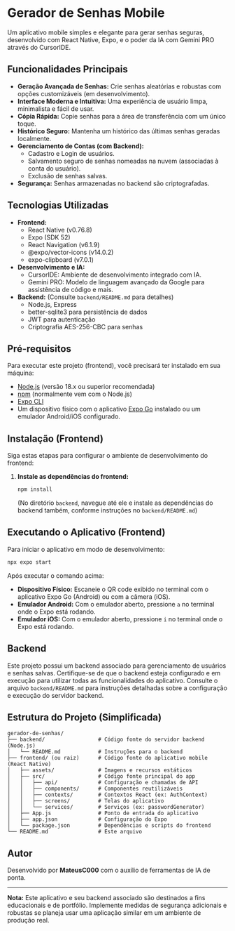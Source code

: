 # Gerador de Senhas Mobile

Um aplicativo mobile simples e elegante para gerar senhas seguras, desenvolvido com React Native, Expo, e o poder da IA com Gemini PRO através do CursorIDE.


## Funcionalidades Principais

- **Geração Avançada de Senhas:** Crie senhas aleatórias e robustas com opções customizáveis (em desenvolvimento).
- **Interface Moderna e Intuitiva:** Uma experiência de usuário limpa, minimalista e fácil de usar.
- **Cópia Rápida:** Copie senhas para a área de transferência com um único toque.
- **Histórico Seguro:** Mantenha um histórico das últimas senhas geradas localmente.
- **Gerenciamento de Contas (com Backend):**
    - Cadastro e Login de usuários.
    - Salvamento seguro de senhas nomeadas na nuvem (associadas à conta do usuário).
    - Exclusão de senhas salvas.
- **Segurança:** Senhas armazenadas no backend são criptografadas.

## Tecnologias Utilizadas

- **Frontend:**
    - React Native (v0.76.8)
    - Expo (SDK 52)
    - React Navigation (v6.1.9)
    - @expo/vector-icons (v14.0.2)
    - expo-clipboard (v7.0.1)
- **Desenvolvimento e IA:**
    - CursorIDE: Ambiente de desenvolvimento integrado com IA.
    - Gemini PRO: Modelo de linguagem avançado da Google para assistência de código e mais.
- **Backend:** (Consulte `backend/README.md` para detalhes)
    - Node.js, Express
    - better-sqlite3 para persistência de dados
    - JWT para autenticação
    - Criptografia AES-256-CBC para senhas

## Pré-requisitos

Para executar este projeto (frontend), você precisará ter instalado em sua máquina:

- [Node.js](https://nodejs.org/) (versão 18.x ou superior recomendada)
- [npm](https://www.npmjs.com/) (normalmente vem com o Node.js)
- [Expo CLI](https://docs.expo.dev/get-started/installation/)
- Um dispositivo físico com o aplicativo [Expo Go](https://expo.dev/client) instalado ou um emulador Android/iOS configurado.

## Instalação (Frontend)

Siga estas etapas para configurar o ambiente de desenvolvimento do frontend:

1.  **Instale as dependências do frontend:**
    ```bash
    npm install
    ```
    (No diretório `backend`, navegue até ele e instale as dependências do backend também, conforme instruções no `backend/README.md`)

## Executando o Aplicativo (Frontend)

Para iniciar o aplicativo em modo de desenvolvimento:

```bash
npx expo start
```

Após executar o comando acima:

-   **Dispositivo Físico:** Escaneie o QR code exibido no terminal com o aplicativo Expo Go (Android) ou com a câmera (iOS).
-   **Emulador Android:** Com o emulador aberto, pressione `a` no terminal onde o Expo está rodando.
-   **Emulador iOS:** Com o emulador aberto, pressione `i` no terminal onde o Expo está rodando.

## Backend

Este projeto possui um backend associado para gerenciamento de usuários e senhas salvas. Certifique-se de que o backend esteja configurado e em execução para utilizar todas as funcionalidades do aplicativo. Consulte o arquivo `backend/README.md` para instruções detalhadas sobre a configuração e execução do servidor backend.

## Estrutura do Projeto (Simplificada)

```
gerador-de-senhas/
├── backend/                 # Código fonte do servidor backend (Node.js)
│   └── README.md            # Instruções para o backend
├── frontend/ (ou raiz)      # Código fonte do aplicativo mobile (React Native)
│   ├── assets/              # Imagens e recursos estáticos
│   ├── src/                 # Código fonte principal do app
│   │   ├── api/             # Configuração e chamadas de API
│   │   ├── components/      # Componentes reutilizáveis
│   │   ├── contexts/        # Contextos React (ex: AuthContext)
│   │   ├── screens/         # Telas do aplicativo
│   │   └── services/        # Serviços (ex: passwordGenerator)
│   ├── App.js               # Ponto de entrada do aplicativo
│   ├── app.json             # Configuração do Expo
│   └── package.json         # Dependências e scripts do frontend
└── README.md                # Este arquivo
```

## Autor

Desenvolvido por **MateusC000** com o auxílio de ferramentas de IA de ponta.

---

**Nota:** Este aplicativo e seu backend associado são destinados a fins educacionais e de portfólio. Implemente medidas de segurança adicionais e robustas se planeja usar uma aplicação similar em um ambiente de produção real. 
